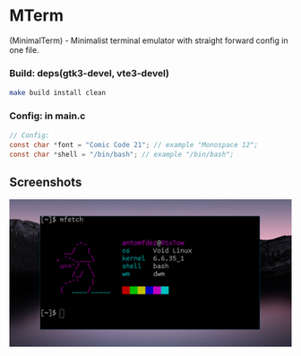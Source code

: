 
# MTerm

(MinimalTerm) - Minimalist terminal emulator with straight forward config in one file.

### Build: deps(gtk3-devel, vte3-devel)
```bash
make build install clean
```
### Config: in main.c
```c
// Config:
const char *font = "Comic Code 21"; // example "Monospace 12";
const char *shell = "/bin/bash"; // example "/bin/bash";
```

## Screenshots

![App Screenshot](https://github.com/antomfdez/mterm/blob/main/scr.png)
